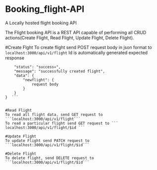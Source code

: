 # Booking_flight-API
A Locally hosted flight booking API

The Flight booking API is a REST API capable of performing all CRUD actions(Create Flight, Read Flight, Update Flight, Delete Flight).

#Create Flght 
To create flight send POST request body in json format to 
```localhost:3000/api/v1/flight```
Id is automatically generated
expected response

```{
    "status": "success✈️",
    "message": "successfully created flight",
    "data": {
        "newflight": {
            request body
        }
    }
}  ```


#Read Flight
To read all flight data, send GET request to ```localhost:3000/api/v1/flight```
To read a particular flight send GET request to ``` localhost:3000/api/v1/flight/$id ```

#Update Flight 
To update Flight send PATCH request to ```localhost:3000/api/v1/flight/$id```

#Delete Flight 
To delete flight, send DELETE request to ```localhost:3000/api/v1/flight/$id```
